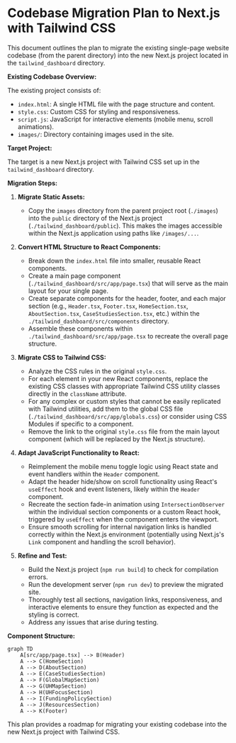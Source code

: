 # Codebase Migration Plan to Next.js with Tailwind CSS

This document outlines the plan to migrate the existing single-page website codebase (from the parent directory) into the new Next.js project located in the `tailwind_dashboard` directory.

**Existing Codebase Overview:**

The existing project consists of:
- `index.html`: A single HTML file with the page structure and content.
- `style.css`: Custom CSS for styling and responsiveness.
- `script.js`: JavaScript for interactive elements (mobile menu, scroll animations).
- `images/`: Directory containing images used in the site.

**Target Project:**

The target is a new Next.js project with Tailwind CSS set up in the `tailwind_dashboard` directory.

**Migration Steps:**

1.  **Migrate Static Assets:**
    *   Copy the `images` directory from the parent project root (`./images`) into the `public` directory of the Next.js project (`./tailwind_dashboard/public`). This makes the images accessible within the Next.js application using paths like `/images/...`.

2.  **Convert HTML Structure to React Components:**
    *   Break down the `index.html` file into smaller, reusable React components.
    *   Create a main page component (`./tailwind_dashboard/src/app/page.tsx`) that will serve as the main layout for your single page.
    *   Create separate components for the header, footer, and each major section (e.g., `Header.tsx`, `Footer.tsx`, `HomeSection.tsx`, `AboutSection.tsx`, `CaseStudiesSection.tsx`, etc.) within the `./tailwind_dashboard/src/components` directory.
    *   Assemble these components within `./tailwind_dashboard/src/app/page.tsx` to recreate the overall page structure.

3.  **Migrate CSS to Tailwind CSS:**
    *   Analyze the CSS rules in the original `style.css`.
    *   For each element in your new React components, replace the existing CSS classes with appropriate Tailwind CSS utility classes directly in the `className` attribute.
    *   For any complex or custom styles that cannot be easily replicated with Tailwind utilities, add them to the global CSS file (`./tailwind_dashboard/src/app/globals.css`) or consider using CSS Modules if specific to a component.
    *   Remove the link to the original `style.css` file from the main layout component (which will be replaced by the Next.js structure).

4.  **Adapt JavaScript Functionality to React:**
    *   Reimplement the mobile menu toggle logic using React state and event handlers within the `Header` component.
    *   Adapt the header hide/show on scroll functionality using React's `useEffect` hook and event listeners, likely within the `Header` component.
    *   Recreate the section fade-in animation using `IntersectionObserver` within the individual section components or a custom React hook, triggered by `useEffect` when the component enters the viewport.
    *   Ensure smooth scrolling for internal navigation links is handled correctly within the Next.js environment (potentially using Next.js's `Link` component and handling the scroll behavior).

5.  **Refine and Test:**
    *   Build the Next.js project (`npm run build`) to check for compilation errors.
    *   Run the development server (`npm run dev`) to preview the migrated site.
    *   Thoroughly test all sections, navigation links, responsiveness, and interactive elements to ensure they function as expected and the styling is correct.
    *   Address any issues that arise during testing.

**Component Structure:**

```mermaid
graph TD
    A[src/app/page.tsx] --> B(Header)
    A --> C(HomeSection)
    A --> D(AboutSection)
    A --> E(CaseStudiesSection)
    A --> F(GlobalMapSection)
    A --> G(UHMapSection)
    A --> H(UHFocusSection)
    A --> I(FundingPolicySection)
    A --> J(ResourcesSection)
    A --> K(Footer)
```

This plan provides a roadmap for migrating your existing codebase into the new Next.js project with Tailwind CSS.